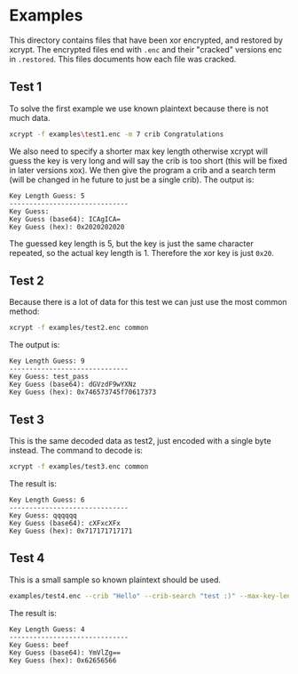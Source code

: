 # Examples
This directory contains files that have been xor encrypted, and restored by xcrypt. The encrypted files end with `.enc` and their "cracked" versions enc in `.restored`. This files documents how each file was cracked.

## Test 1
To solve the first example we use known plaintext because there is not much data.
```bash
xcrypt -f examples\test1.enc -m 7 crib Congratulations
```
We also need to specify a shorter max key length otherwise xcrypt will guess the key is very long and will say the crib is too short (this will be fixed in later versions xox). We then give the program a crib and a search term (will be changed in he future to just be a single crib). The output is:
```
Key Length Guess: 5
------------------------------
Key Guess:
Key Guess (base64): ICAgICA=
Key Guess (hex): 0x2020202020
```
The guessed key length is 5, but the key is just the same character repeated, so the actual key length is 1. Therefore the xor key is just `0x20`.

## Test 2
Because there is a lot of data for this test we can just use the most common method:
```bash
xcrypt -f examples/test2.enc common
```
The output is:
```
Key Length Guess: 9
------------------------------
Key Guess: test_pass
Key Guess (base64): dGVzdF9wYXNz
Key Guess (hex): 0x746573745f70617373
```

## Test 3
This is the same decoded data as test2, just encoded with a single byte instead. The command to decode is:
```bash
xcrypt -f examples/test3.enc common
```
The result is:
```
Key Length Guess: 6
------------------------------
Key Guess: qqqqqq
Key Guess (base64): cXFxcXFx
Key Guess (hex): 0x717171717171
```

## Test 4
This is a small sample so known plaintext should be used.
```bash
examples/test4.enc --crib "Hello" --crib-search "test :)" --max-key-length 7
```
The result is:
```
Key Length Guess: 4
------------------------------
Key Guess: beef
Key Guess (base64): YmVlZg==
Key Guess (hex): 0x62656566
```
